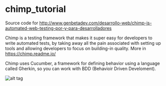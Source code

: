 # chimp_tutorial
Source code for http://www.genbetadev.com/desarrollo-web/chimp-js-automated-web-testing-por-y-para-desarrolladores

Chimp is a testing framework that makes it super easy for developers to write automated tests, by taking away all the pain associated with setting up tools and allowing developers to focus on building-in quality. More in https://chimp.readme.io/

Chimp uses Cucumber, a framework for defining behavior using a language called Gherkin, so you can work with BDD (Behavioir Driven Develoment).

![alt tag](https://i.blogs.es/3fbdb6/resultadofinal/1366_2000.png)
